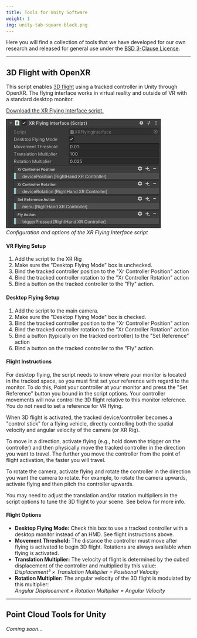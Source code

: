 ```yaml
---
title: Tools for Unity Software
weight: 1
img: unity-tab-square-black.png
---
```


Here you will find a collection of tools that we have developed for our own research and released for general use under the [BSD 3-Clause License](https://opensource.org/licenses/BSD-3-Clause).

-------------------------------------------------------------------------------------------------------

## 3D Flight with OpenXR

This script enables [3D flight](/projects/3d_navigation) using a tracked controller in Unity through OpenXR. The flying interface works in virtual reality and outside of VR with a standard desktop monitor.

[Download the XR Flying Interface script.](XRFlyingInterface.cs)

![XR Flying Interface Inspector Options](xr_flying_interface_inspector.png)  
_Configuration and options of the XR Flying Interface script_

#### VR Flying Setup

1. Add the script to the XR Rig
2. Make sure the "Desktop Flying Mode" box is unchecked.
3. Bind the tracked controller position to the "Xr Controller Position" action
4. Bind the tracked controller rotation to the "Xr Controller Rotation" action
5. Bind a button on the tracked controller to the "Fly" action.

#### Desktop Flying Setup

1. Add the script to the main camera.
2. Make sure the "Desktop Flying Mode" box is checked.
3. Bind the tracked controller position to the "Xr Controller Position" action
4. Bind the tracked controller rotation to the "Xr Controller Rotation" action
5. Bind a button (typically on the tracked controller) to the "Set Reference" action
5. Bind a button on the tracked controller to the "Fly" action.

#### Flight Instructions

For desktop flying, the script needs to know where your monitor is located in the tracked space, so you must first set your reference with regard to the monitor. To do this, Point your controller at your monitor and press the "Set Reference" button you bound in the script options. Your controller movements will now control the 3D flight relative to this monitor reference. You do not need to set a reference for VR flying.

When 3D flight is activated, the tracked device/controller becomes a "control stick" for a flying vehicle, directly controlling both the spatial velocity and angular velocity of the camera (or XR Rig).

To move in a direction, activate flying (e.g., hold down the trigger on the controller) and then physically move the tracked controller in the direction you want to travel. The further you move the controller from the point of flight activation, the faster you will travel.

To rotate the camera, activate flying and rotate the controller in the direction you want the camera to rotate. For example, to rotate the camera upwards, activate flying and then pitch the controller upwards.

You may need to adjust the translation and/or rotation multipliers in the script options to tune the 3D flight to your scene. See below for more info.

#### Flight Options

- **Desktop Flying Mode:** Check this box to use a tracked controller with a desktop monitor instead of an HMD. See flight instructions above.
- **Movement Threshold:** The distance the controller must move after flying is activated to begin 3D flight. Rotations are always available when flying is activated.
- **Translation Multiplier:** The velocity of flight is determined by the cubed displacement of the controller and multiplied by this value:  
_Displacement³ × Translation Multiplier = Positional Velocity_
- **Rotation Multiplier:** The angular velocity of the 3D flight is modulated by this multiplier:  
_Angular Displacement × Rotation Multiplier = Angular Velocity_

-------------------------------------------------------------------------------------------------------

## Point Cloud Tools for Unity

_Coming soon..._
